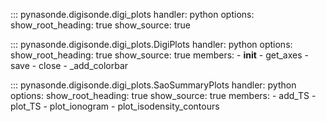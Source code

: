 ::: pynasonde.digisonde.digi_plots
    handler: python
        options:
            show_root_heading: true
            show_source: true

::: pynasonde.digisonde.digi_plots.DigiPlots
    handler: python
    options:
        show_root_heading: true
        show_source: true
        members:
            - __init__
            - get_axes
            - save
            - close
            - _add_colorbar

::: pynasonde.digisonde.digi_plots.SaoSummaryPlots
    handler: python
    options:
        show_root_heading: true
        show_source: true
        members:
            - add_TS
            - plot_TS
            - plot_ionogram
            - plot_isodensity_contours

